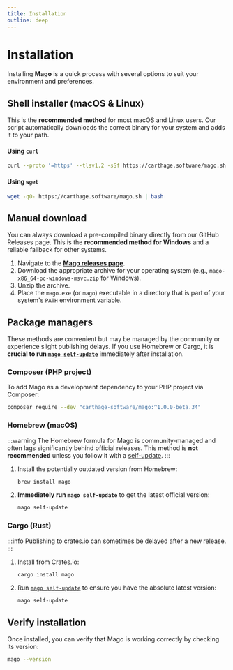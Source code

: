 ```yaml
---
title: Installation
outline: deep
---
```


# Installation

Installing **Mago** is a quick process with several options to suit your environment and preferences.

## Shell installer (macOS & Linux)

This is the **recommended method** for most macOS and Linux users. Our script automatically downloads the correct binary for your system and adds it to your path.

#### Using `curl`

```sh
curl --proto '=https' --tlsv1.2 -sSf https://carthage.software/mago.sh | bash
```

#### Using `wget`

```sh
wget -qO- https://carthage.software/mago.sh | bash
```

## Manual download

You can always download a pre-compiled binary directly from our GitHub Releases page. This is the **recommended method for Windows** and a reliable fallback for other systems.

1.  Navigate to the **[Mago releases page](https://github.com/carthage-software/mago/releases)**.
2.  Download the appropriate archive for your operating system (e.g., `mago-x86_64-pc-windows-msvc.zip` for Windows).
3.  Unzip the archive.
4.  Place the `mago.exe` (or `mago`) executable in a directory that is part of your system's `PATH` environment variable.

## Package managers

These methods are convenient but may be managed by the community or experience slight publishing delays. If you use Homebrew or Cargo, it is **crucial to run [`mago self-update`](/guide/upgrading)** immediately after installation.

### Composer (PHP project)

To add Mago as a development dependency to your PHP project via Composer:

```sh
composer require --dev "carthage-software/mago:^1.0.0-beta.34"
```

### Homebrew (macOS)

:::warning
The Homebrew formula for Mago is community-managed and often lags significantly behind official releases. This method is **not recommended** unless you follow it with a [self-update](/guide/upgrading).
:::

1.  Install the potentially outdated version from Homebrew:
    ```sh
    brew install mago
    ```
2.  **Immediately run `mago self-update`** to get the latest official version:
    ```sh
    mago self-update
    ```

### Cargo (Rust)

:::info
Publishing to crates.io can sometimes be delayed after a new release.
:::

1.  Install from Crates.io:
    ```sh
    cargo install mago
    ```
2.  Run [`mago self-update`](/guide/upgrading) to ensure you have the absolute latest version:
    ```sh
    mago self-update
    ```

## Verify installation

Once installed, you can verify that Mago is working correctly by checking its version:

```sh
mago --version
```
